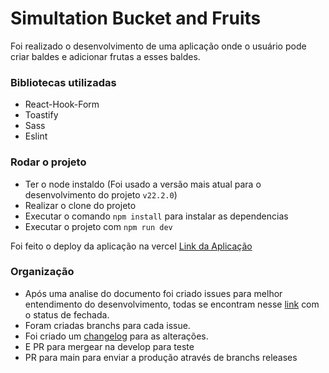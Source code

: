 # Simultation Bucket and Fruits

Foi realizado o desenvolvimento de uma aplicação onde o usuário pode criar baldes e adicionar frutas a esses baldes.

### Bibliotecas utilizadas
- React-Hook-Form
- Toastify
- Sass
- Eslint

### Rodar o projeto
- Ter o node instaldo (Foi usado a versão mais atual para o desenvolvimento do projeto `v22.2.0`)
- Realizar o clone do projeto
- Executar o comando `npm install` para instalar as dependencias
- Executar o projeto com `npm run dev`

Foi feito o deploy da aplicação na vercel [Link da Aplicação](https://simulation-bucket-fruits.vercel.app/)

### Organização
- Após uma analise do documento foi criado issues para melhor entendimento do desenvolvimento, todas se encontram nesse [link](https://github.com/chrisviana/simulation-bucket-fruits/issues?q=is%3Aissue+is%3Aclosed) com o status de fechada.
- Foram criadas branchs para cada issue.
- Foi criado um [changelog](https://github.com/chrisviana/simulation-bucket-fruits/blob/main/CHANGELOG.md) para as alterações.
- E PR para mergear na develop para teste
- PR para main para enviar a produção através de branchs releases
